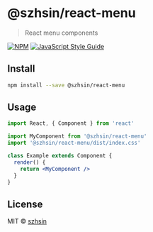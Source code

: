 # @szhsin/react-menu

> React menu components

[![NPM](https://img.shields.io/npm/v/@szhsin/react-menu.svg)](https://www.npmjs.com/package/@szhsin/react-menu) [![JavaScript Style Guide](https://img.shields.io/badge/code_style-standard-brightgreen.svg)](https://standardjs.com)

## Install

```bash
npm install --save @szhsin/react-menu
```

## Usage

```jsx
import React, { Component } from 'react'

import MyComponent from '@szhsin/react-menu'
import '@szhsin/react-menu/dist/index.css'

class Example extends Component {
  render() {
    return <MyComponent />
  }
}
```

## License

MIT © [szhsin](https://github.com/szhsin)
